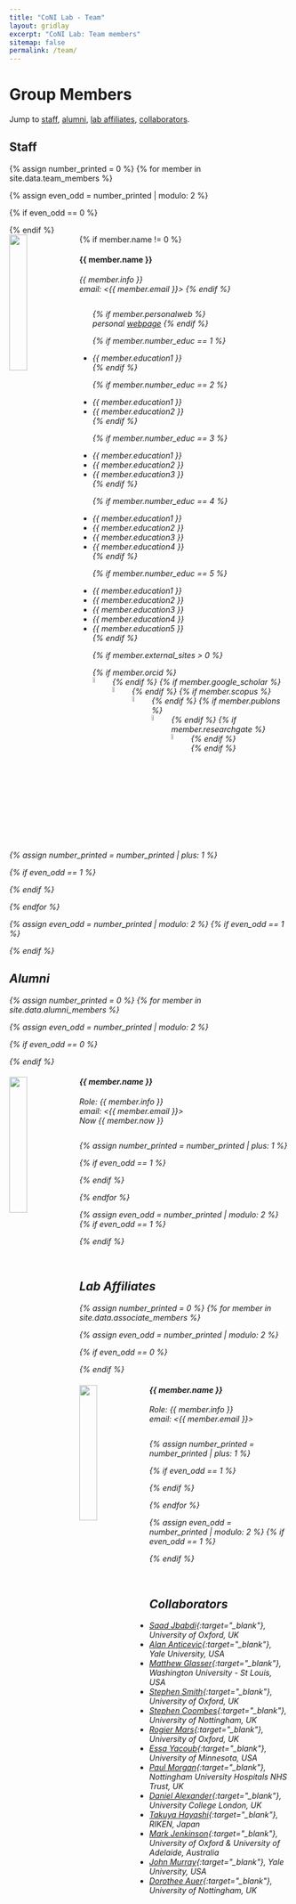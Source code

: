 ```yaml
---
title: "CoNI Lab - Team"
layout: gridlay
excerpt: "CoNI Lab: Team members"
sitemap: false
permalink: /team/
---
```


# Group Members


Jump to [staff](#staff), [alumni](#alumni),
[lab affiliates](#lab-affiliates), [collaborators](#collaborators).


## Staff
{% assign number_printed = 0 %}
{% for member in site.data.team_members %}

{% assign even_odd = number_printed | modulo: 2 %}

{% if even_odd == 0 %}
<div class="row">
{% endif %}

<div class="col-sm-6 clearfix">
  {% if member.name != 0 %}
  <img src="{{ site.url }}{{ site.baseurl }}/images/teampic/{{ member.photo }}" class="img-responsive" width="25%" style="float: left" />
  <h4>{{ member.name }}</h4>
  <i>{{ member.info }}<br>email: <{{ member.email }}>
  {% endif %}
  <ul style="overflow: hidden">

{% if member.personalweb  %}
<i><br>personal <a href="{{ member.personalweb }}" target="_blank"> webpage</a></i>
{% endif %}
		 
  {% if member.number_educ == 1 %}
  <li> {{ member.education1 }} </li>
  {% endif %}

  {% if member.number_educ == 2 %}
  <li> {{ member.education1 }} </li>
  <li> {{ member.education2 }} </li>
  {% endif %}

  {% if member.number_educ == 3 %}
  <li> {{ member.education1 }} </li>
  <li> {{ member.education2 }} </li>
  <li> {{ member.education3 }} </li>
  {% endif %}

  {% if member.number_educ == 4 %}
  <li> {{ member.education1 }} </li>
  <li> {{ member.education2 }} </li>
  <li> {{ member.education3 }} </li>
  <li> {{ member.education4 }} </li>
  {% endif %}

  {% if member.number_educ == 5 %}
  <li> {{ member.education1 }} </li>
  <li> {{ member.education2 }} </li>
  <li> {{ member.education3 }} </li>
  <li> {{ member.education4 }} </li>
  <li> {{ member.education5 }} </li>
  {% endif %}


 {% if member.external_sites > 0  %}
  <div class="row">
	  {% if member.orcid  %}
	  <div class="col-sm">
	  	  <a href= "{{ member.orcid }}" target="_blank">
		  <img src="{{ site.url }}{{ site.baseurl }}/images/Orcid_icon.jpg" style="float: left; width:5%; margin-right:5%"></a>
		</div>
	  {% endif %}
	  {% if member.google_scholar  %}
  	  <div class="col-sm">
	  <a href= "{{ member.google_scholar }}" target="_blank">
		<img src="{{ site.url }}{{ site.baseurl }}/images/Google_icon.jpg" style="float: left; width:5%; margin-right:5%"></a>
		</div>
	  {% endif %}
	  {% if member.scopus  %}
	  <div class="col-sm">
	  	   <a href= "{{ member.scopus }}" target="_blank">
	       <img src="{{ site.url }}{{ site.baseurl }}/images/scopus_icon.jpg" style="float: left; width:5%; margin-right:5%"></a>
		  </div>
	  {% endif %}
	  {% if member.publons  %}
		  <div class="col-sm">
		  <a href= "{{ member.publons }}" target="_blank">
		  <img src="{{ site.url }}{{ site.baseurl }}/images/publons_icon.jpg" style="float: left; width:5%; margin-right:5%"></a>
		</div>
	  {% endif %}
	  {% if member.researchgate  %}
	  <div class="col-sm">
	  	   <a href= "{{ member.researchgate }}" target="_blank">
	       <img src="{{ site.url }}{{ site.baseurl }}/images/researchgate_icon.jpg" style="float: left; width:5%; margin-right:5%"></a>
		  </div>
	  {% endif %}
  </div>
  {% endif %}
  

  </ul>
</div>

{% assign number_printed = number_printed | plus: 1 %}

{% if even_odd == 1 %}
</div>
{% endif %}

{% endfor %}

{% assign even_odd = number_printed | modulo: 2 %}
{% if even_odd == 1 %}
</div>
{% endif %}



## Alumni

{% assign number_printed = 0 %}
{% for member in site.data.alumni_members %}

{% assign even_odd = number_printed | modulo: 2 %}

{% if even_odd == 0 %}
<div class="row">
{% endif %}

<div class="col-sm-6 clearfix">
  <img src="{{ site.url }}{{ site.baseurl }}/images/teampic/{{ member.photo }}" class="img-responsive" width="25%" style="float: left" />
  <h4>{{ member.name }}</h4>
  <i>Role: {{ member.info }}<br>email: <{{ member.email }}></i><br>
  Now {{ member.now }}
  <ul style="overflow: hidden">
  
   </ul>
</div>

{% assign number_printed = number_printed | plus: 1 %}

{% if even_odd == 1 %}
</div>
{% endif %}

{% endfor %}

{% assign even_odd = number_printed | modulo: 2 %}
{% if even_odd == 1 %}
</div>
{% endif %}

<p> &nbsp; </p>


## Lab Affiliates
{% assign number_printed = 0 %}
{% for member in site.data.associate_members %}

{% assign even_odd = number_printed | modulo: 2 %}

{% if even_odd == 0 %}
<div class="row">
{% endif %}

<div class="col-sm-6 clearfix">
  <img src="{{ site.url }}{{ site.baseurl }}/images/teampic/{{ member.photo }}" class="img-responsive" width="25%" style="float: left" />
  <h4>{{ member.name }}</h4>
  <i>Role: {{ member.info }}<br> email: <{{ member.email }}></i>
  <ul style="overflow: hidden">

  </ul>
</div>

{% assign number_printed = number_printed | plus: 1 %}

{% if even_odd == 1 %}
</div>
{% endif %}

{% endfor %}

{% assign even_odd = number_printed | modulo: 2 %}
{% if even_odd == 1 %}
</div>
{% endif %}

<p> &nbsp; </p>

## Collaborators
* [Saad Jbabdi](https://www.win.ox.ac.uk/people/saad-jbabdi){:target="_blank"}, University of Oxford, UK <br>
* [Alan Anticevic](https://medicine.yale.edu/lab/anticevic){:target="_blank"}, Yale University, USA <br>
* [Matthew Glasser](https://scholar.google.com/citations?user=hqA9AugAAAAJ&hl=en){:target="_blank"}, Washington University - St Louis, USA <br>
* [Stephen Smith](https://www.win.ox.ac.uk/people/stephen-smith){:target="_blank"}, University of Oxford, UK <br>
* [Stephen Coombes](https://www.maths.nottingham.ac.uk/plp/pmzsc){:target="_blank"}, University of Nottingham, UK <br>
* [Rogier Mars](https://www.win.ox.ac.uk/people/rogier-mars){:target="_blank"}, University of Oxford, UK <br>
* [Essa Yacoub](https://www.cmrr.umn.edu/facultystaff/yacoub){:target="_blank"},
University of Minnesota, USA <br>
* [Paul Morgan](https://orcid.org/0000-0002-5870-1446l){:target="_blank"}, Nottingham University Hospitals NHS Trust, UK <br>
* [Daniel Alexander](http://www0.cs.ucl.ac.uk/staff/D.Alexander){:target="_blank"}, University College London, UK <br>
* [Takuya Hayashi](https://www.bdr.riken.jp/en/research/labs/hayashi-t/index.html){:target="_blank"}, RIKEN, Japan <br>
* [Mark Jenkinson](https://researchers.adelaide.edu.au/profile/mark.jenkinson#my-research){:target="_blank"}, University of Oxford & University of Adelaide, Australia <br>
* [John Murray](https://medicine.yale.edu/lab/murray){:target="_blank"}, Yale University, USA <br>
* [Dorothee Auer](https://www.nottingham.ac.uk/medicine/people/dorothee.auer){:target="_blank"}, University of Nottingham, UK <br>

<p> &nbsp; </p>
